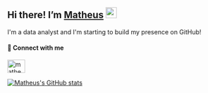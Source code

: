 ## Hi there! I’m [Matheus](https://eatmush.github.io/) <img src="https://media.giphy.com/media/hvRJCLFzcasrR4ia7z/giphy.gif" width="25">
I'm a data analyst and I'm starting to build my presence on GitHub!

#### 🔗 Connect with me
<a href="https://www.linkedin.com/in/matcastella/" target="blank"><img align="center" src="https://raw.githubusercontent.com/rahuldkjain/github-profile-readme-generator/master/src/images/icons/Social/linked-in-alt.svg" alt="matheuscastella" height="30" width="40" /></a>

[![Matheus's GitHub stats](https://github-readme-stats.vercel.app/api?username=eatmush&theme=onedark)](https://github.com/eatmush/github-readme-stats)

<!--
**eatmush/eatmush** is a ✨ _special_ ✨ repository because its `README.md` (this file) appears on your GitHub profile.

Here are some ideas to get you started:

- 🔭 I’m currently working on ...
- 🌱 I’m currently learning ...
- 👯 I’m looking to collaborate on ...
- 🤔 I’m looking for help with ...
- 💬 Ask me about ...
- 📫 How to reach me: ...
- 😄 Pronouns: ...
- ⚡ Fun fact: ...
-->
